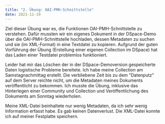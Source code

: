 ```yaml
---
title: "2. Übung: OAI-PMH-Schnittstelle"
date: 2021-11-19 
---
```


Ziel dieser Übung war es, die Funktionen OAI-PMH-Schnittstelle zu verstehen. Dafür mussten wir ein eigenes Dokument in der DSpace-Demo über die OAI-PMH-Schnittstelle hochladen, dessen Metadaten zu suchen und sie (im XML-Format) in eine Textdatei zu kopieren. Aufgrund der guten Vorführung der Übung (Erstellung einer eigenen Collection im DSpace) hat das Laden einer Testdatei problemlos funktioniert. 

Leider hat mir das Löschen der in der DSpace-Demoversion gespeicherte Daten logistische Probleme bereitete. Ich habe meine Collection am Samstagnachmittag erstellt. Die verbliebene Zeit bis zu dem "Datenputz" auf dem Server reichte nicht, um die Metadaten meines Dokuments veröffentlicht zu bekommen. Ich musste die Übung, inklusive das Hinterlegen einer Community und Collection und Veröffentlichung des Dokuments am Sonntag wiederholen. 

Meine XML-Datei beinhaltete nur wenig Metadaten, da ich sehr wenig Information erfasst habe. Es gab keinen Datenverlust. Die XML-Datei konnte ich auf meiner Festplatte speichern. 

